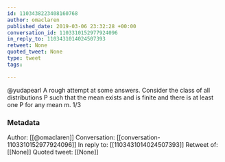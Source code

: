 ```yaml
---
id: 1103438223408160768
author: omaclaren
published_date: 2019-03-06 23:32:28 +00:00
conversation_id: 1103310152977924096
in_reply_to: 1103431014024507393
retweet: None
quoted_tweet: None
type: tweet
tags:

---
```


@yudapearl A rough attempt at some answers. Consider the class of all distributions P such that the mean exists and is finite and there is at least one P for any mean m.  1/3

### Metadata

Author: [[@omaclaren]]
Conversation: [[conversation-1103310152977924096]]
In reply to: [[1103431014024507393]]
Retweet of: [[None]]
Quoted tweet: [[None]]
